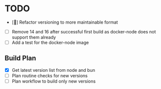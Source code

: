 # TODO

- [🚀] Refactor versioning to more maintainable format
- [ ] Remove 14 and 16 after successful first build as docker-node does not support them already
- [ ] Add a test for the docker-node image

## Build Plan

- [x] Get latest version list from node and bun
- [ ] Plan routine checks for new versions
- [ ] Plan workflow to build only new versions
